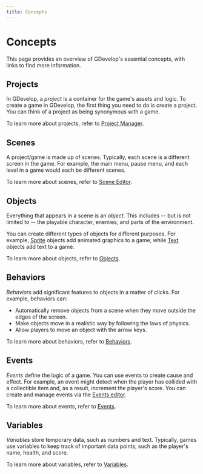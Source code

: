 ```yaml
---
title: Concepts
---
```

# Concepts

This page provides an overview of GDevelop's essential concepts, with links to find more information.

## Projects

In GDevelop, a *project* is a container for the game's assets and logic. To create a game in GDevelop, the first thing you need to do is create a project. You can think of a project as being synonymous with a game.

To learn more about projects, refer to [Project Manager](/gdevelop5/interface/project-manager).

## Scenes

A project/game is made up of scenes. Typically, each scene is a different screen in the game. For example, the main menu, pause menu, and each level in a game would each be different scenes.

To learn more about scenes, refer to [Scene Editor](/gdevelop5/interface/scene-editor).

## Objects

Everything that appears in a scene is an _object_. This includes -- but is not limited to -- the playable character, enemies, and parts of the environment.

You can create different types of objects for different purposes. For example, [Sprite](/gdevelop5/objects/sprite) objects add animated graphics to a game, while [Text](/gdevelop5/objects/text) objects add text to a game.

To learn more about objects, refer to [Objects](/gdevelop5/objects).

## Behaviors

_Behaviors_ add significant features to objects in a matter of clicks. For example, behaviors can:

* Automatically remove objects from a scene when they move outside the edges of the screen.
* Make objects move in a realistic way by following the laws of physics.
* Allow players to move an object with the arrow keys.

To learn more about behaviors, refer to [Behaviors](/gdevelop5/behaviors).

## Events

_Events_ define the logic of a game. You can use events to create cause and effect. For example, an event might detect when the player has collided with a collectible item and, as a result, increment the player's score. You can create and manage events via the [Events editor](/gdevelop5/interface/events-editor).

To learn more about events, refer to [Events](/gdevelop5/events).

## Variables

_Variables_ store temporary data, such as numbers and text. Typically, games use variables to keep track of important data points, such as the player's name, health, and score.

To learn more about variables, refer to [Variables](/gdevelop5/all-features/variables).